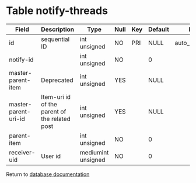 Table notify-threads
===========


| Field                | Description                                   | Type               | Null | Key | Default | Extra          |    
| -------------------- | --------------------------------------------- | ------------------ | ---- | --- | ------- | -------------- |    
| id                   | sequential ID                                 | int unsigned       | NO   | PRI | NULL    | auto_increment |    
| notify-id            |                                               | int unsigned       | NO   |     | 0       |                |    
| master-parent-item   | Deprecated                                    | int unsigned       | YES  |     | NULL    |                |    
| master-parent-uri-id | Item-uri id of the parent of the related post | int unsigned       | YES  |     | NULL    |                |    
| parent-item          |                                               | int unsigned       | NO   |     | 0       |                |    
| receiver-uid         | User id                                       | mediumint unsigned | NO   |     | 0       |                |    

Return to [database documentation](help/database)
